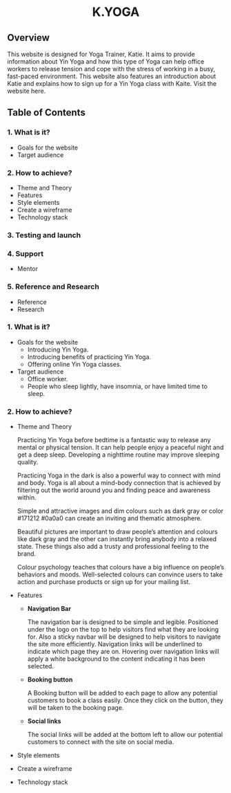 <h1 align="center"><b>K.YOGA</b></h1>

## **Overview**

This website is designed for Yoga Trainer, Katie. It aims to provide information about Yin Yoga and how this type of Yoga can help office workers to release tension and cope with the stress of working in a busy, fast-paced environment. This website also features an introduction about Katie and  explains how to sign up for a Yin Yoga class with Kaite. 
Visit the website here.

## **Table of Contents**

### 1. **What is it?**
* Goals for the website
* Target audience
### 2. **How to achieve?**
* Theme and Theory
* Features
* Style elements 
* Create a wireframe
* Technology stack 
### 3. **Testing and launch**
### 4. **Support**
* Mentor 
### 5. **Reference and Research**
* Reference
* Research


### 1. **What is it?**
* Goals for the website
  - Introducing Yin Yoga.
  - Introducing benefits of practicing Yin Yoga.
  - Offering online Yin Yoga classes.
* Target audience
  - Office worker.
  - People who sleep lightly, have insomnia, or have limited time to sleep.


### 2. **How to achieve?**
* Theme and Theory
  
  Practicing Yin Yoga before bedtime is a fantastic way to release any mental or physical tension. It can help people enjoy a peaceful night and get a deep sleep. Developing a nighttime routine may improve sleeping quality. 

  Practicing Yoga in the dark is also a powerful way to connect with mind and body. Yoga is all about a mind-body connection that is achieved by filtering out the world around you and finding peace and awareness within.

  Simple and attractive images and dim colours such as dark gray or color #171212 #0a0a0 can create an inviting and thematic atmosphere.   
  
  Beautiful pictures are important to draw people’s attention and colours like dark gray and the other can instantly bring anybody into a relaxed state. These things also add a trusty and professional feeling to the brand.
  
  Colour psychology teaches that colours have a big influence on people’s behaviors and moods. Well-selected colours can convince users to take action and purchase products or sign up for your mailing list.

* Features

  - **Navigation Bar**
    
    The navigation bar is designed to be simple and legible. Positioned under the logo on the top to help visitors find what they are looking for. Also a sticky navbar will be designed to help visitors to navigate the site more efficiently. Navigation links will be underlined to indicate which page they are on. Hovering over navigation links will apply a white background to the content indicating it has been selected.

  - **Booking button**
    
    A Booking button will be added to each page to allow any potential customers to book a class easily. Once they click on the button, they will be taken to the booking page. 

  - **Social links**
    
    The social links will be added at the bottom left to allow our potential customers to connect with the site on social media.



* Style elements 
* Create a wireframe
* Technology stack 